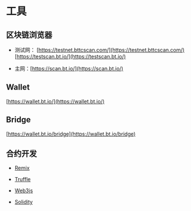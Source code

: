 # 工具

## 区块链浏览器

* 测试网：
  [https://testnet.bttcscan.com/](https://testnet.bttcscan.com/)
  [https://testscan.bt.io/](https://testscan.bt.io/)

* 主网：[https://scan.bt.io/](https://scan.bt.io/)

## Wallet

[https://wallet.bt.io/](https://wallet.bt.io/)

## Bridge

[https://wallet.bt.io/bridge](https://wallet.bt.io/bridge)

## 合约开发

* [Remix](https://remix.ethereum.org/)

* [Truffle](https://www.trufflesuite.com/)

* [Web3js](https://web3js.readthedocs.io/en/v1.2.11/)

* [Solidity](https://docs.soliditylang.org/en/v0.8.9/)
